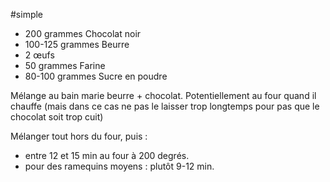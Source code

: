 #simple

- 200 grammes Chocolat noir
- 100-125 grammes Beurre
- 2 œufs
- 50 grammes Farine
- 80-100 grammes Sucre en poudre

Mélange au bain marie beurre + chocolat. Potentiellement au four quand il chauffe (mais dans ce cas ne pas le laisser trop longtemps pour pas que le chocolat soit trop cuit)

Mélanger tout hors du four, puis :

- entre 12 et 15 min au four à 200 degrés.
- pour des ramequins moyens : plutôt 9-12 min.